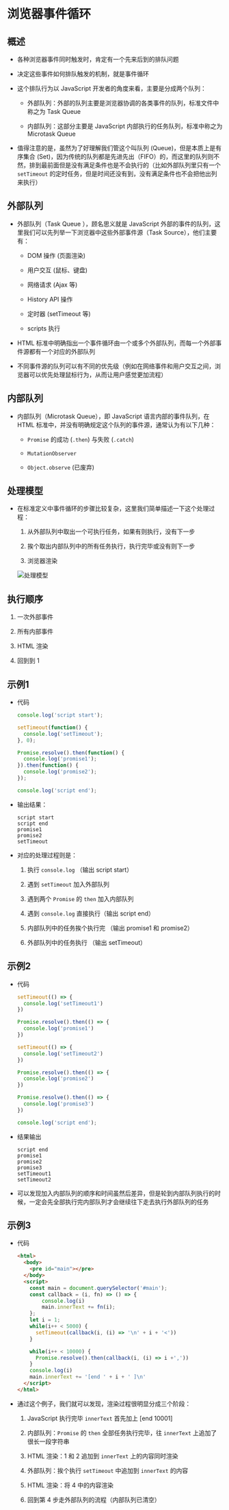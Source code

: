 # 浏览器事件循环

## 概述

  - 各种浏览器事件同时触发时，肯定有一个先来后到的排队问题

  - 决定这些事件如何排队触发的机制，就是事件循环

  - 这个排队行为以 JavaScript 开发者的角度来看，主要是分成两个队列：

      - 外部队列：外部的队列主要是浏览器协调的各类事件的队列，标准文件中称之为 Task Queue

      - 内部队列：这部分主要是 JavaScript 内部执行的任务队列，标准中称之为 Microtask Queue

  - 值得注意的是，虽然为了好理解我们管这个叫队列 (Queue)，但是本质上是有序集合 (Set)，因为传统的队列都是先进先出（FIFO）的，而这里的队列则不然，排到最前面但是没有满足条件也是不会执行的（比如外部队列里只有一个 `setTimeout` 的定时任务，但是时间还没有到，没有满足条件也不会把他出列来执行）

## 外部队列

  - 外部队列（Task Queue ），顾名思义就是 JavaScript 外部的事件的队列，这里我们可以先列举一下浏览器中这些外部事件源（Task Source），他们主要有：

      - DOM 操作 (页面渲染)

      - 用户交互 (鼠标、键盘)

      - 网络请求 (Ajax 等)

      - History API 操作

      - 定时器 (setTimeout 等)

      - scripts 执行

  - HTML 标准中明确指出一个事件循环由一个或多个外部队列，而每一个外部事件源都有一个对应的外部队列

  - 不同事件源的队列可以有不同的优先级（例如在网络事件和用户交互之间，浏览器可以优先处理鼠标行为，从而让用户感觉更加流程）

## 内部队列

  - 内部队列（Microtask Queue），即 JavaScript 语言内部的事件队列，在 HTML 标准中，并没有明确规定这个队列的事件源，通常认为有以下几种：

      - `Promise` 的成功 (`.then`) 与失败 (`.catch`)

      - `MutationObserver`

      - `Object.observe` (已废弃)

## 处理模型

  - 在标准定义中事件循环的步骤比较复杂，这里我们简单描述一下这个处理过程：

    1.  从外部队列中取出一个可执行任务，如果有则执行，没有下一步

    2.  挨个取出内部队列中的所有任务执行，执行完毕或没有则下一步

    3.  浏览器渲染

    ![处理模型](https://mmbiz.qpic.cn/sz_mmbiz_png/s4gib6lJMMRfv4KcNNTBtLarc2VcglkfWyic0VibnuAm3Jwe3VY1hK5BDy2ANnzfX3pYaO8rhibnmS5OtycHjEMRag/640?wx_fmt=png\&tp=webp\&wxfrom=5\&wx_lazy=1\&wx_co=1 "处理模型")

## 执行顺序

1.  一次外部事件

2.  所有内部事件

3.  HTML 渲染

4.  回到到 1

## 示例1

  - 代码

    ```js
    console.log('script start');

    setTimeout(function() {
      console.log('setTimeout');
    }, 0);

    Promise.resolve().then(function() {
      console.log('promise1');
    }).then(function() {
      console.log('promise2');
    });

    console.log('script end');
    ```

  - 输出结果：

    ```text
    script start
    script end
    promise1
    promise2
    setTimeout
    ```

  - 对应的处理过程则是：

    1.  执行 `console.log` （输出 script start）

    2.  遇到 `setTimeout` 加入外部队列

    3.  遇到两个 `Promise` 的 `then` 加入内部队列

    4.  遇到 `console.log` 直接执行（输出 script end）

    5.  内部队列中的任务挨个执行完 （输出 promise1 和 promise2）

    6.  外部队列中的任务执行 （输出 setTimeout）

## 示例2

  - 代码

    ```js
    setTimeout(() => {
      console.log('setTimeout1')
    })

    Promise.resolve().then(() => {
      console.log('promise1')
    })

    setTimeout(() => {
      console.log('setTimeout2')
    })

    Promise.resolve().then(() => {
      console.log('promise2')
    })

    Promise.resolve().then(() => {
      console.log('promise3')
    })

    console.log('script end');
    ```

  - 结果输出

    ```text
    script end
    promise1
    promise2
    promise3
    setTimeout1
    setTimeout2
    ```

  - 可以发现加入内部队列的顺序和时间虽然后差异，但是轮到内部队列执行的时候，一定会先全部执行完内部队列才会继续往下走去执行外部队列的任务

## 示例3

  - 代码

    ```html
    <html>
      <body>
        <pre id="main"></pre>
      </body>
      <script>
        const main = document.querySelector('#main');
        const callback = (i, fn) => () => {
            console.log(i)
            main.innerText += fn(i);
        };
        let i = 1;
        while(i++ < 5000) {
          setTimeout(callback(i, (i) => '\n' + i + '<'))
        }

        while(i++ < 10000) {
          Promise.resolve().then(callback(i, (i) => i +','))
        }
        console.log(i)
        main.innerText += '[end ' + i + ' ]\n'
      </script>
    </html>
    ```

  - 通过这个例子，我们就可以发现，渲染过程很明显分成三个阶段：

    1.  JavaScript 执行完毕 `innerText` 首先加上 \[end 10001]

    2.  内部队列：`Promise` 的 `then` 全部任务执行完毕，往 `innerText` 上追加了很长一段字符串

    3.  HTML 渲染：1 和 2 追加到 `innerText` 上的内容同时渲染

    4.  外部队列：挨个执行 `setTimeout` 中追加到 `innerText` 的内容

    5.  HTML 渲染：将 4 中的内容渲染

    6.  回到第 4 步走外部队列的流程（内部队列已清空）
